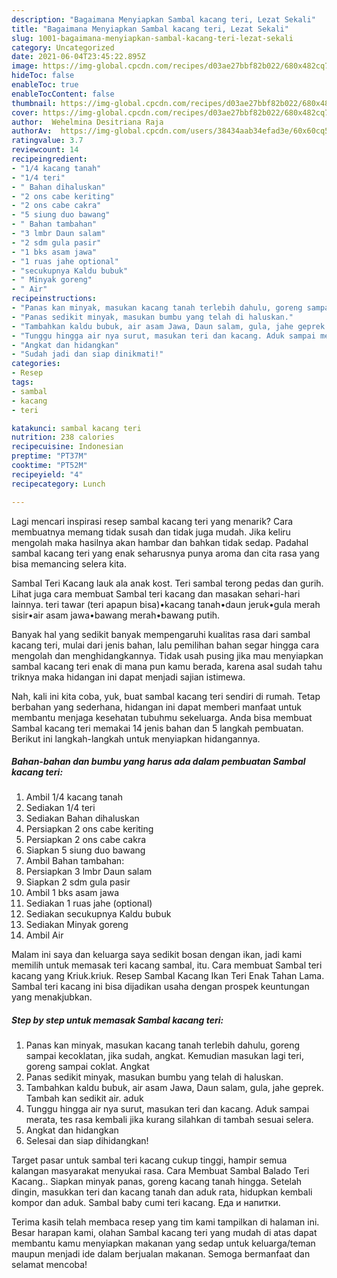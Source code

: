 ```yaml
---
description: "Bagaimana Menyiapkan Sambal kacang teri, Lezat Sekali"
title: "Bagaimana Menyiapkan Sambal kacang teri, Lezat Sekali"
slug: 1001-bagaimana-menyiapkan-sambal-kacang-teri-lezat-sekali
category: Uncategorized
date: 2021-06-04T23:45:22.895Z
image: https://img-global.cpcdn.com/recipes/d03ae27bbf82b022/680x482cq70/sambal-kacang-teri-foto-resep-utama.jpg
hideToc: false
enableToc: true
enableTocContent: false
thumbnail: https://img-global.cpcdn.com/recipes/d03ae27bbf82b022/680x482cq70/sambal-kacang-teri-foto-resep-utama.jpg
cover: https://img-global.cpcdn.com/recipes/d03ae27bbf82b022/680x482cq70/sambal-kacang-teri-foto-resep-utama.jpg
author:  Wehelmina Desitriana Raja
authorAv:  https://img-global.cpcdn.com/users/38434aab34efad3e/60x60cq50/avatar.jpg
ratingvalue: 3.7
reviewcount: 14
recipeingredient:
- "1/4 kacang tanah"
- "1/4 teri"
- " Bahan dihaluskan"
- "2 ons cabe keriting"
- "2 ons cabe cakra"
- "5 siung duo bawang"
- " Bahan tambahan"
- "3 lmbr Daun salam"
- "2 sdm gula pasir"
- "1 bks asam jawa"
- "1 ruas jahe optional"
- "secukupnya Kaldu bubuk"
- " Minyak goreng"
- " Air"
recipeinstructions:
- "Panas kan minyak, masukan kacang tanah terlebih dahulu, goreng sampai kecoklatan, jika sudah, angkat. Kemudian masukan lagi teri, goreng sampai coklat. Angkat"
- "Panas sedikit minyak, masukan bumbu yang telah di haluskan."
- "Tambahkan kaldu bubuk, air asam Jawa, Daun salam, gula, jahe geprek. Tambah kan sedikit air. aduk"
- "Tunggu hingga air nya surut, masukan teri dan kacang. Aduk sampai merata, tes rasa kembali jika kurang silahkan di tambah sesuai selera."
- "Angkat dan hidangkan"
- "Sudah jadi dan siap dinikmati!"
categories:
- Resep
tags:
- sambal
- kacang
- teri

katakunci: sambal kacang teri 
nutrition: 238 calories
recipecuisine: Indonesian
preptime: "PT37M"
cooktime: "PT52M"
recipeyield: "4"
recipecategory: Lunch

---
```



Lagi mencari inspirasi resep sambal kacang teri yang menarik? Cara membuatnya memang tidak susah dan tidak juga mudah. Jika keliru mengolah maka hasilnya akan hambar dan bahkan tidak sedap. Padahal sambal kacang teri yang enak seharusnya punya aroma dan cita rasa yang bisa memancing selera kita.


Sambal Teri Kacang lauk ala anak kost. Teri sambal terong pedas dan gurih. Lihat juga cara membuat Sambal teri kacang dan masakan sehari-hari lainnya. teri tawar (teri apapun bisa)•kacang tanah•daun jeruk•gula merah sisir•air asam jawa•bawang merah•bawang putih.

Banyak hal yang sedikit banyak mempengaruhi kualitas rasa dari sambal kacang teri, mulai dari jenis bahan, lalu pemilihan bahan segar hingga cara mengolah dan menghidangkannya. Tidak usah pusing jika mau menyiapkan sambal kacang teri enak di mana pun kamu berada, karena asal sudah tahu triknya maka hidangan ini dapat menjadi sajian istimewa.


Nah, kali ini kita coba, yuk, buat sambal kacang teri sendiri di rumah. Tetap berbahan yang sederhana, hidangan ini dapat memberi manfaat untuk membantu menjaga kesehatan tubuhmu sekeluarga. Anda bisa membuat Sambal kacang teri memakai 14 jenis bahan dan 5 langkah pembuatan. Berikut ini langkah-langkah untuk menyiapkan hidangannya.

<!--inarticleads1-->

##### Bahan-bahan dan bumbu yang harus ada dalam pembuatan Sambal kacang teri:

1. Ambil 1/4 kacang tanah
1. Sediakan 1/4 teri
1. Sediakan  Bahan dihaluskan
1. Persiapkan 2 ons cabe keriting
1. Persiapkan 2 ons cabe cakra
1. Siapkan 5 siung duo bawang
1. Ambil  Bahan tambahan:
1. Persiapkan 3 lmbr Daun salam
1. Siapkan 2 sdm gula pasir
1. Ambil 1 bks asam jawa
1. Sediakan 1 ruas jahe (optional)
1. Sediakan secukupnya Kaldu bubuk
1. Sediakan  Minyak goreng
1. Ambil  Air


Malam ini saya dan keluarga saya sedikit bosan dengan ikan, jadi kami memilih untuk memasak teri kacang sambal, itu. Cara membuat Sambal teri kacang yang Kriuk.kriuk. Resep Sambal Kacang Ikan Teri Enak Tahan Lama. Sambal teri kacang ini bisa dijadikan usaha dengan prospek keuntungan yang menakjubkan. 

<!--inarticleads2-->

##### Step by step untuk memasak Sambal kacang teri:

1. Panas kan minyak, masukan kacang tanah terlebih dahulu, goreng sampai kecoklatan, jika sudah, angkat. Kemudian masukan lagi teri, goreng sampai coklat. Angkat
1. Panas sedikit minyak, masukan bumbu yang telah di haluskan.
1. Tambahkan kaldu bubuk, air asam Jawa, Daun salam, gula, jahe geprek. Tambah kan sedikit air. aduk
1. Tunggu hingga air nya surut, masukan teri dan kacang. Aduk sampai merata, tes rasa kembali jika kurang silahkan di tambah sesuai selera.
1. Angkat dan hidangkan
1. Selesai dan siap dihidangkan!

Target pasar untuk sambal teri kacang cukup tinggi, hampir semua kalangan masyarakat menyukai rasa. Cara Membuat Sambal Balado Teri Kacang.. Siapkan minyak panas, goreng kacang tanah hingga. Setelah dingin, masukkan teri dan kacang tanah dan aduk rata, hidupkan kembali kompor dan aduk. Sambal baby cumi teri kacang. Еда и напитки. 

Terima kasih telah membaca resep yang tim kami tampilkan di halaman ini. Besar harapan kami, olahan Sambal kacang teri yang mudah di atas dapat membantu kamu menyiapkan makanan yang sedap untuk keluarga/teman maupun menjadi ide dalam berjualan makanan. Semoga bermanfaat dan selamat mencoba!
